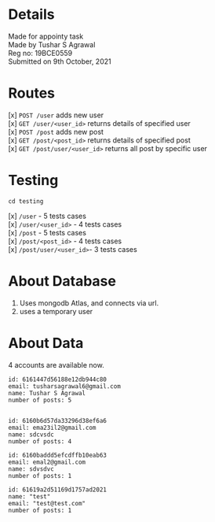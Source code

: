 # Details

Made for appointy task<br>
Made by Tushar S Agrawal<br>
Reg no: 19BCE0559<br>
Submitted on 9th October, 2021<br>

# Routes

[x] `POST /user` adds new user<br>
[x] `GET /user/<user_id>` returns details of specified user<br>
[x] `POST /post` adds new post<br>
[x] `GET /post/<post_id>` returns details of specified post<br>
[x] `GET /post/user/<user_id>` returns all post by specific user

# Testing

`cd testing`

[x] `/user` - 5 tests cases<br>
[x] `/user/<user_id>` - 4 tests cases<br>
[x] `/post` - 5 tests cases<br>
[x] `/post/<post_id>` - 4 tests cases<br>
[x] `/post/user/<user_id>`- 3 tests cases<br>

# About Database

1. Uses mongodb Atlas, and connects via url.<br>
2. uses a temporary user<br>

# About Data

4 accounts are available now.

```
id: 6161447d56188e12db944c80
email: tusharsagrawal6@gmail.com
name: Tushar S Agrawal
number of posts: 5


id: 6160b6d57da33296d38ef6a6
email: ema23il2@gmail.com
name: sdcvsdc
number of posts: 4

id: 6160baddd5efcdffb10eab63
email: emal2@gmail.com
name: sdvsdvc
number of posts: 1

id: 61619a2d51169d1757ad2021
name: "test"
email: "test@test.com"
number of posts: 1
```
